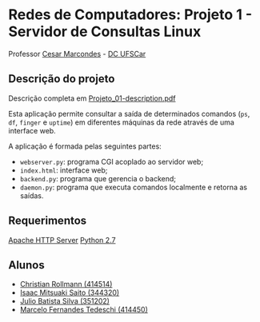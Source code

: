 # Redes de Computadores: Projeto 1 - Servidor de Consultas Linux

Professor [Cesar Marcondes](https://github.com/cmarcond) - [DC UFSCar](http://www.dc.ufscar.br/)


## Descrição do projeto

Descrição completa em [Projeto_01-description.pdf](docs/Projeto_01-description.pdf)

Esta aplicação permite consultar a saída de determinados comandos (`ps`, `df`,
`finger` e `uptime`) em diferentes máquinas da rede através de uma interface
web.

A aplicação é formada pelas seguintes partes:

- `webserver.py`: programa CGI acoplado ao servidor web;
- `index.html`: interface web;
- `backend.py`: programa que gerencia o backend;
- `daemon.py`: programa que executa comandos localmente e retorna as saídas.


## Requerimentos

[Apache HTTP Server](https://httpd.apache.org/)
[Python 2.7](https://www.python.org/)


## Alunos

*   [Christian Rollmann (414514)](https://github.com/christianroll)
*   [Isaac Mitsuaki Saito (344320)](https://github.com/isaito)
*   [Julio Batista Silva (351202)](https://github.com/jbsilva)
*   [Marcelo Fernandes Tedeschi (414450)](https://github.com/marcelotedeschi)
